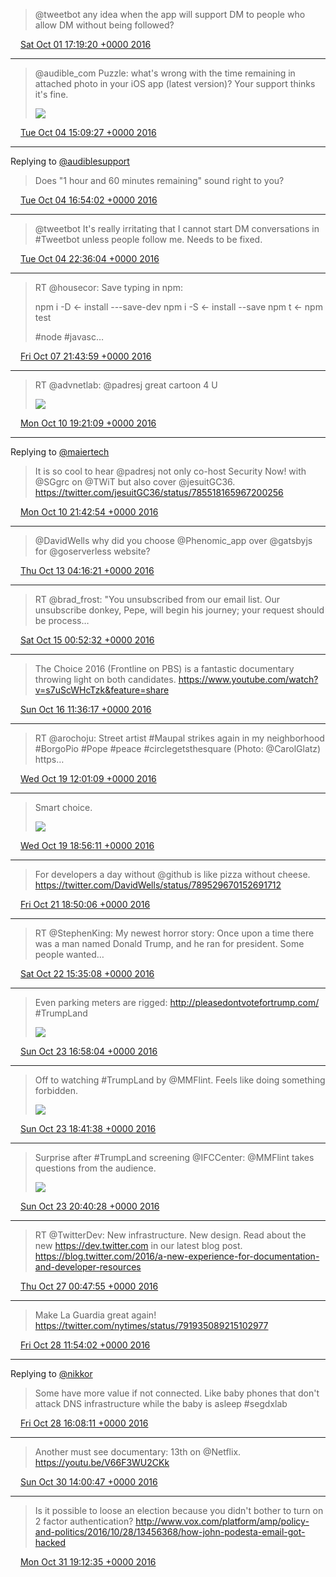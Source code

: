 > @tweetbot any idea when the app will support DM to people who allow DM without being followed?

<img src="media/tweet.ico" width="12" /> [Sat Oct 01 17:19:20 +0000 2016](https://twitter.com/maiertech/status/782268675176947712)

----

> @audible_com Puzzle: what's wrong with the time remaining in attached photo in your iOS app (latest version)? Your support thinks it's fine. 
> 
> ![](media/783323151266619392-Ct7sP2LXEAA3-jm.jpg)

<img src="media/tweet.ico" width="12" /> [Tue Oct 04 15:09:27 +0000 2016](https://twitter.com/maiertech/status/783323151266619392)

----

Replying to [@audiblesupport](https://twitter.com/audiblesupport/status/783349084824408064)

> Does "1 hour and 60 minutes remaining" sound right to you?

<img src="media/tweet.ico" width="12" /> [Tue Oct 04 16:54:02 +0000 2016](https://twitter.com/maiertech/status/783349472835301376)

----

> @tweetbot It's really irritating that I cannot start DM conversations in #Tweetbot unless people follow me. Needs to be fixed.

<img src="media/tweet.ico" width="12" /> [Tue Oct 04 22:36:04 +0000 2016](https://twitter.com/maiertech/status/783435545779273729)

----

> RT @housecor: Save typing in npm:
> 
> npm i -D   &lt;- install ---save-dev 
> npm i -S    &lt;- install --save
> npm t        &lt;- npm test
> 
> #node #javasc…

<img src="media/tweet.ico" width="12" /> [Fri Oct 07 21:43:59 +0000 2016](https://twitter.com/maiertech/status/784509603073630208)

----

> RT @advnetlab: @padresj great cartoon 4 U 
> 
> ![](media/785560821891989504-CubRRVCUMAAHPCC.jpg)

<img src="media/tweet.ico" width="12" /> [Mon Oct 10 19:21:09 +0000 2016](https://twitter.com/maiertech/status/785560821891989504)

----

Replying to [@maiertech](https://twitter.com/jesuitGC36/status/785518165967200256)

> It is so cool to hear @padresj not only co-host Security Now! with @SGgrc on @TWiT but also cover @jesuitGC36. https://twitter.com/jesuitGC36/status/785518165967200256

<img src="media/tweet.ico" width="12" /> [Mon Oct 10 21:42:54 +0000 2016](https://twitter.com/maiertech/status/785596495856799744)

----

> @DavidWells why did you choose @Phenomic_app over @gatsbyjs for @goserverless website?

<img src="media/tweet.ico" width="12" /> [Thu Oct 13 04:16:21 +0000 2016](https://twitter.com/maiertech/status/786420284916137984)

----

> RT @brad_frost: "You unsubscribed from our email list. Our unsubscribe donkey, Pepe, will begin his journey; your request should be process…

<img src="media/tweet.ico" width="12" /> [Sat Oct 15 00:52:32 +0000 2016](https://twitter.com/maiertech/status/787093766381441024)

----

> The Choice 2016 (Frontline on PBS) is a fantastic documentary throwing light on both candidates. https://www.youtube.com/watch?v=s7uScWHcTzk&feature=share

<img src="media/tweet.ico" width="12" /> [Sun Oct 16 11:36:17 +0000 2016](https://twitter.com/maiertech/status/787618159566159872)

----

> RT @arochoju: Street artist #Maupal strikes again in my neighborhood #BorgoPio #Pope #peace #circlegetsthesquare (Photo: @CarolGlatz) https…

<img src="media/tweet.ico" width="12" /> [Wed Oct 19 12:01:09 +0000 2016](https://twitter.com/maiertech/status/788711581509120000)

----

> Smart choice. 
> 
> ![](media/788816029245927424-CvJv-xfW8AAIY0L.jpg)

<img src="media/tweet.ico" width="12" /> [Wed Oct 19 18:56:11 +0000 2016](https://twitter.com/maiertech/status/788816029245927424)

----

> For developers a day without @github is like pizza without cheese. https://twitter.com/DavidWells/status/789529670152691712

<img src="media/tweet.ico" width="12" /> [Fri Oct 21 18:50:06 +0000 2016](https://twitter.com/maiertech/status/789539275675144192)

----

> RT @StephenKing: My newest horror story: Once upon a time there was a man named Donald Trump, and he ran for president. Some people wanted…

<img src="media/tweet.ico" width="12" /> [Sat Oct 22 15:35:08 +0000 2016](https://twitter.com/maiertech/status/789852597897293824)

----

> Even parking meters are rigged: http://pleasedontvotefortrump.com/ #TrumpLand 
> 
> ![](media/790235853683589121-Cvd7UHFWcAA8zc0.jpg)

<img src="media/tweet.ico" width="12" /> [Sun Oct 23 16:58:04 +0000 2016](https://twitter.com/maiertech/status/790235853683589121)

----

> Off to watching #TrumpLand by @MMFlint. Feels like doing something forbidden. 
> 
> ![](media/790261919433232384-CveTBQ-WEAA_JlI.jpg)

<img src="media/tweet.ico" width="12" /> [Sun Oct 23 18:41:38 +0000 2016](https://twitter.com/maiertech/status/790261919433232384)

----

> Surprise after #TrumpLand screening @IFCCenter: @MMFlint takes questions from the audience. 
> 
> ![](media/790291823931580417-CveuOENWAAAi-0u.jpg)

<img src="media/tweet.ico" width="12" /> [Sun Oct 23 20:40:28 +0000 2016](https://twitter.com/maiertech/status/790291823931580417)

----

> RT @TwitterDev: New infrastructure. New design.
> Read about the new https://dev.twitter.com in our latest blog post. https://blog.twitter.com/2016/a-new-experience-for-documentation-and-developer-resources

<img src="media/tweet.ico" width="12" /> [Thu Oct 27 00:47:55 +0000 2016](https://twitter.com/maiertech/status/791441261119021056)

----

> Make La Guardia great again! https://twitter.com/nytimes/status/791935089215102977

<img src="media/tweet.ico" width="12" /> [Fri Oct 28 11:54:02 +0000 2016](https://twitter.com/maiertech/status/791971282573287424)

----

Replying to [@nikkor](https://twitter.com/nikkor/status/791996464801218564)

> Some have more value if not connected. Like baby phones that don't attack DNS infrastructure while the baby is asleep #segdxlab

<img src="media/tweet.ico" width="12" /> [Fri Oct 28 16:08:11 +0000 2016](https://twitter.com/maiertech/status/792035243146477568)

----

> Another must see documentary: 13th on @Netflix. https://youtu.be/V66F3WU2CKk

<img src="media/tweet.ico" width="12" /> [Sun Oct 30 14:00:47 +0000 2016](https://twitter.com/maiertech/status/792727954396676096)

----

> Is it possible to loose an election because you didn't bother to turn on 2 factor authentication? http://www.vox.com/platform/amp/policy-and-politics/2016/10/28/13456368/how-john-podesta-email-got-hacked

<img src="media/tweet.ico" width="12" /> [Mon Oct 31 19:12:35 +0000 2016](https://twitter.com/maiertech/status/793168811134509056)